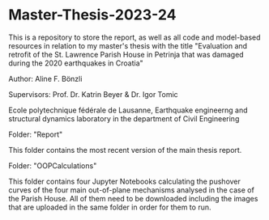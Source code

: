 # Master-Thesis-2023-24
This is a repository to store the report, as well as all code and model-based resources in relation to my master's thesis with the title "Evaluation and retrofit of the St. Lawrence Parish House in Petrinja that was damaged during the 2020 earthquakes in Croatia"

Author: Aline F. Bönzli

Supervisors: Prof. Dr. Katrin Beyer & Dr. Igor Tomic

Ecole polytechnique fédérale de Lausanne, Earthquake engineerng and structural dynamics laboratory in the department of Civil Engineering

Folder: "Report"

This folder contains the most recent version of the main thesis report.

Folder: "OOPCalculations"

This folder contains four Jupyter Notebooks calculating the pushover curves of the four main out-of-plane mechanisms analysed in the case of the Parish House. All of them need to be downloaded including the images that are uploaded in the same folder in order for them to run.

